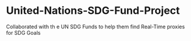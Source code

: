 # United-Nations-SDG-Fund-Project
Collaborated with th e UN SDG Funds to help them find Real-Time proxies for SDG Goals
